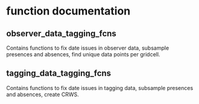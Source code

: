 # function documentation

## observer_data_tagging_fcns 
Contains functions to fix date issues in observer data, subsample presences and absences, find unique data points per gridcell. 

## tagging_data_tagging_fcns
Contains functions to fix date issues in tagging data, subsample presences and absences, create CRWS. 
